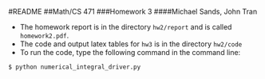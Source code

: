 #README
##Math/CS 471
###Homework 3
####Michael Sands, John Tran

- The homework report is in the directory`hw2/report` and is called `homework2.pdf`.- The code and output latex tables for `hw3`is in the directory `hw2/code`- To run the code, type the following command in the command line:

```$ python numerical_integral_driver.py
```